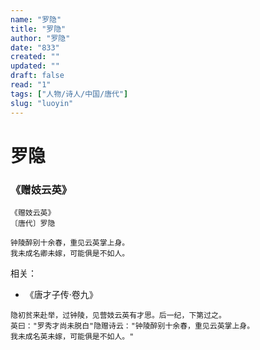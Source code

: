 ```yaml
---
name: "罗隐"
title: "罗隐"
author: "罗隐"
date: "833"
created: ""
updated: ""
draft: false
read: "1"
tags: ["人物/诗人/中国/唐代"]
slug: "luoyin"
---
```


# 罗隐

### 《赠妓云英》

```
《赠妓云英》
〔唐代〕罗隐

钟陵醉别十余春，重见云英掌上身。
我未成名卿未嫁，可能俱是不如人。
```

相关：
* 《唐才子传·卷九》
```
隐初贫来赴举，过钟陵，见营妓云英有才思。后一纪，下第过之。
英曰："罗秀才尚未脱白"隐赠诗云："钟陵醉别十余春，重见云英掌上身。
我未成名英未嫁，可能俱是不如人。"
```